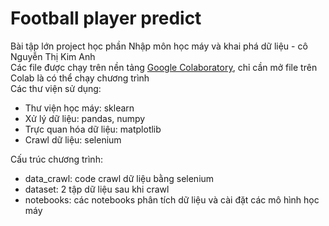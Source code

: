 # Football player predict
Bài tập lớn project học phần Nhập môn học máy và khai phá dữ liệu - cô Nguyễn Thị Kim Anh\
Các file được chạy trên nền tảng [Google Colaboratory](https://colab.research.google.com/), chỉ cần mở file trên Colab là có thể chạy chương trình\
Các thư viện sử dụng:

- Thư viện học máy: sklearn
- Xử lý dữ liệu: pandas, numpy
- Trực quan hóa dữ liệu: matplotlib
- Crawl dữ liệu: selenium

Cấu trúc chương trình:

- data_crawl: code crawl dữ liệu bằng selenium
- dataset: 2 tập dữ liệu sau khi crawl
- notebooks: các notebooks phân tích dữ liệu và cài đặt các mô hình học máy